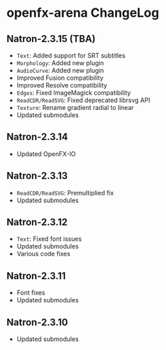# openfx-arena ChangeLog

## Natron-2.3.15 (TBA)

 * ``Text``: Added support for SRT subtitles
 * ``Morphology``: Added new plugin
 * ``AudioCurve``: Added new plugin
 * Improved Fusion compatibility
 * Improved Resolve compatibility
 * ``Edges``: Fixed ImageMagick compatibility
 * ``ReadCDR/ReadSVG``: Fixed deprecated librsvg API
 * ``Texture``: Rename gradient radial to linear
 * Updated submodules

## Natron-2.3.14

 * Updated OpenFX-IO

## Natron-2.3.13

 * ``ReadCDR/ReadSVG``: Premultiplied fix
 * Updated submodules

## Natron-2.3.12

 * ``Text``: Fixed font issues
 * Updated submodules
 * Various code fixes

## Natron-2.3.11

 * Font fixes
 * Updated submodules

## Natron-2.3.10

 * Updated submodules
